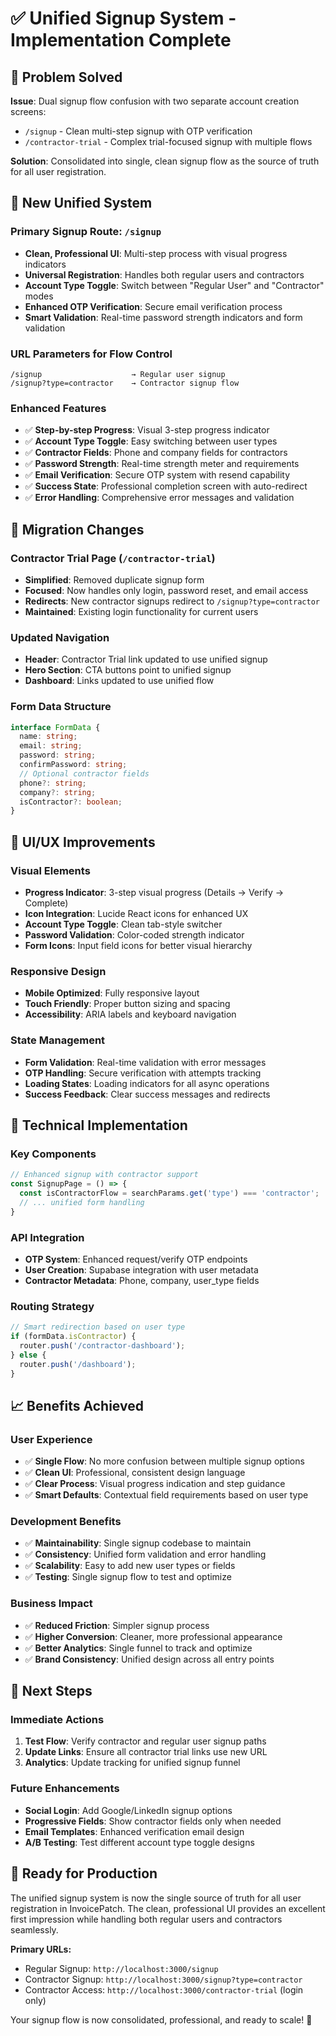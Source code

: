 # ✅ Unified Signup System - Implementation Complete

## 🎯 **Problem Solved**
**Issue**: Dual signup flow confusion with two separate account creation screens:
- `/signup` - Clean multi-step signup with OTP verification
- `/contractor-trial` - Complex trial-focused signup with multiple flows

**Solution**: Consolidated into single, clean signup flow as the source of truth for all user registration.

## 🚀 **New Unified System**

### **Primary Signup Route: `/signup`**
- **Clean, Professional UI**: Multi-step process with visual progress indicators
- **Universal Registration**: Handles both regular users and contractors
- **Account Type Toggle**: Switch between "Regular User" and "Contractor" modes
- **Enhanced OTP Verification**: Secure email verification process
- **Smart Validation**: Real-time password strength indicators and form validation

### **URL Parameters for Flow Control**
```
/signup                    → Regular user signup
/signup?type=contractor    → Contractor signup flow
```

### **Enhanced Features**
- ✅ **Step-by-step Progress**: Visual 3-step progress indicator
- ✅ **Account Type Toggle**: Easy switching between user types
- ✅ **Contractor Fields**: Phone and company fields for contractors
- ✅ **Password Strength**: Real-time strength meter and requirements
- ✅ **Email Verification**: Secure OTP system with resend capability
- ✅ **Success State**: Professional completion screen with auto-redirect
- ✅ **Error Handling**: Comprehensive error messages and validation

## 🔄 **Migration Changes**

### **Contractor Trial Page (`/contractor-trial`)**
- **Simplified**: Removed duplicate signup form
- **Focused**: Now handles only login, password reset, and email access
- **Redirects**: New contractor signups redirect to `/signup?type=contractor`
- **Maintained**: Existing login functionality for current users

### **Updated Navigation**
- **Header**: Contractor Trial link updated to use unified signup
- **Hero Section**: CTA buttons point to unified signup
- **Dashboard**: Links updated to use unified flow

### **Form Data Structure**
```typescript
interface FormData {
  name: string;
  email: string;
  password: string;
  confirmPassword: string;
  // Optional contractor fields
  phone?: string;
  company?: string;
  isContractor?: boolean;
}
```

## 🎨 **UI/UX Improvements**

### **Visual Elements**
- **Progress Indicator**: 3-step visual progress (Details → Verify → Complete)
- **Icon Integration**: Lucide React icons for enhanced UX
- **Account Type Toggle**: Clean tab-style switcher
- **Password Validation**: Color-coded strength indicator
- **Form Icons**: Input field icons for better visual hierarchy

### **Responsive Design**
- **Mobile Optimized**: Fully responsive layout
- **Touch Friendly**: Proper button sizing and spacing
- **Accessibility**: ARIA labels and keyboard navigation

### **State Management**
- **Form Validation**: Real-time validation with error messages
- **OTP Handling**: Secure verification with attempts tracking
- **Loading States**: Loading indicators for all async operations
- **Success Feedback**: Clear success messages and redirects

## 🔧 **Technical Implementation**

### **Key Components**
```typescript
// Enhanced signup with contractor support
const SignupPage = () => {
  const isContractorFlow = searchParams.get('type') === 'contractor';
  // ... unified form handling
}
```

### **API Integration**
- **OTP System**: Enhanced request/verify OTP endpoints
- **User Creation**: Supabase integration with user metadata
- **Contractor Metadata**: Phone, company, user_type fields

### **Routing Strategy**
```typescript
// Smart redirection based on user type
if (formData.isContractor) {
  router.push('/contractor-dashboard');
} else {
  router.push('/dashboard');
}
```

## 📈 **Benefits Achieved**

### **User Experience**
- ✅ **Single Flow**: No more confusion between multiple signup options
- ✅ **Clean UI**: Professional, consistent design language
- ✅ **Clear Process**: Visual progress indication and step guidance
- ✅ **Smart Defaults**: Contextual field requirements based on user type

### **Development Benefits**
- ✅ **Maintainability**: Single signup codebase to maintain
- ✅ **Consistency**: Unified form validation and error handling
- ✅ **Scalability**: Easy to add new user types or fields
- ✅ **Testing**: Single signup flow to test and optimize

### **Business Impact**
- ✅ **Reduced Friction**: Simpler signup process
- ✅ **Higher Conversion**: Cleaner, more professional appearance
- ✅ **Better Analytics**: Single funnel to track and optimize
- ✅ **Brand Consistency**: Unified design across all entry points

## 🎯 **Next Steps**

### **Immediate Actions**
1. **Test Flow**: Verify contractor and regular user signup paths
2. **Update Links**: Ensure all contractor trial links use new URL
3. **Analytics**: Update tracking for unified signup funnel

### **Future Enhancements**
- **Social Login**: Add Google/LinkedIn signup options
- **Progressive Fields**: Show contractor fields only when needed
- **Email Templates**: Enhanced verification email design
- **A/B Testing**: Test different account type toggle designs

## 🚀 **Ready for Production**

The unified signup system is now the single source of truth for all user registration in InvoicePatch. The clean, professional UI provides an excellent first impression while handling both regular users and contractors seamlessly.

**Primary URLs:**
- Regular Signup: `http://localhost:3000/signup`
- Contractor Signup: `http://localhost:3000/signup?type=contractor`
- Contractor Access: `http://localhost:3000/contractor-trial` (login only)

Your signup flow is now consolidated, professional, and ready to scale! 🎉 